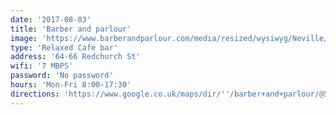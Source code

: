 ```yaml
---
date: '2017-08-03'
title: 'Barber and parlour'
image: 'https://www.barberandparlour.com/media/resized/wysiwyg/Neville/B_P_outside-2000.jpg'
type: 'Relaxed Cafe bar'
address: '64-66 Redchurch St'
wifi: '7 MBPS'
password: 'No password'
hours: 'Mon-Fri 8:00-17:30'
directions: 'https://www.google.co.uk/maps/dir/''/barber+and+parlour/@51.5243528,-0.1439812,12z/data=!3m1!4b1!4m8!4m7!1m0!1m5!1m1!1s0x48761cb70d4cc13d:0x60a8e54ba1c12651!2m2!1d-0.0739417!2d51.5243737'
---
```




